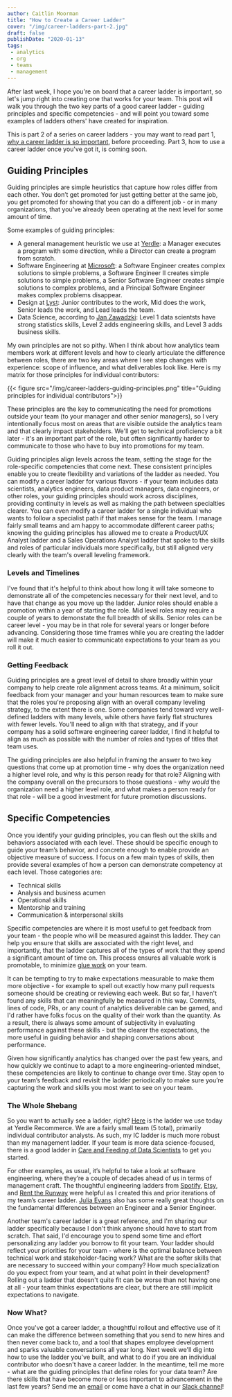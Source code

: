 ```yaml
---
author: Caitlin Moorman
title: "How to Create a Career Ladder"
cover: "/img/career-ladders-part-2.jpg"
draft: false
publishDate: "2020-01-13"
tags:
 - analytics
 - org
 - teams
 - management
---
```


After last week, I hope you're on board that a career ladder is important, so let's jump right into creating one that works for your team. This post will walk you through the two key parts of a good career ladder - guiding principles and specific competencies - and will point you toward some examples of ladders others' have created for inspiration.

This is part 2 of a series on career ladders - you may want to read part 1, [why a career ladder is so important](https://www.locallyoptimistic.com/post/career-ladders-part-1/), before proceeding. Part 3, how to use a career ladder once you've got it, is coming soon.

<!--more-->

## Guiding Principles
Guiding principles are simple heuristics that capture how roles differ from each other. You don’t get promoted for just getting better at the same job, you get promoted for showing that you can do a different job - or in many organizations, that you've already been operating at the next level for some amount of time.

Some examples of guiding principles:
- A general management heuristic we use at [Yerdle](https://www.yerdlerecommerce.com/about-us): a Manager executes a program with some direction, while a Director can create a program from scratch.
- Software Engineering at [Microsoft](https://www.quora.com/What-are-the-differences-between-SDE-SDE-II-and-Senior-SDE-at-Microsoft): a Software Engineer creates complex solutions to simple problems, a Software Engineer II creates simple solutions to simple problems, a Senior Software Engineer creates simple solutions to complex problems, and a Principal Software Engineer makes complex problems disappear.
- Design at [Lyst](https://medium.com/designing-lyst/career-progression-for-product-designers-user-researchers-at-lyst-49c0c6cb9003): Junior contributes to the work, Mid does the work, Senior leads the work, and Lead leads the team.
- Data Science, according to [Jan Zawadzki](https://towardsdatascience.com/becoming-a-level-3-0-data-scientist-52641ff73cb3): Level 1 data scientsts have strong statistics skills, Level 2 adds engineering skills, and Level 3 adds business skills.

My own principles are not so pithy. When I think about how analytics team members work at different levels and how to clearly articulate the difference between roles, there are two key areas where I see step changes with experience: scope of influence, and what deliverables look like. Here is my matrix for those principles for individual contributors:

{{< figure src="/img/career-ladders-guiding-principles.png" title="Guiding principles for individual contributors">}}

These principles are the key to communicating the need for promotions outside your team (to your manager and other senior managers), so I very intentionally focus most on areas that are visible outside the analytics team and that clearly impact stakeholders. We'll get to technical proficiency a bit later - it's an important part of the role, but often significantly harder to communicate to those who have to buy into promotions for my team. 

Guiding principles align levels across the team, setting the stage for the role-specific competencies that come next. These consistent principles enable you to create flexibility and variations of the ladder as needed. You can modify a career ladder for various flavors - if your team includes data scientists, analytics engineers, data product managers, data engineers, or other roles, your guiding principles should work across disciplines, providing continuity in levels as well as making the path between specialties clearer. You can even modify a career ladder for a single individual who wants to follow a specialist path if that makes sense for the team. I manage fairly small teams and am happy to accommodate different career paths; knowing the guiding principles has allowed me to create a Product/UX Analyst ladder and a Sales Operations Analyst ladder that spoke to the skills and roles of particular individuals more specifically, but still aligned very clearly with the team's overall leveling framework.

### Levels and Timelines
I've found that it's helpful to think about how long it will take someone to demonstrate all of the competencies necessary for their next level, and to have that change as you move up the ladder. Junior roles should enable a promotion within a year of starting the role. Mid level roles may require a couple of years to demonstate the full breadth of skills. Senior roles can be career level - you may be in that role for several years or longer before advancing. Considering those time frames while you are creating the ladder will make it much easier to communicate expectations to your team as you roll it out.

### Getting Feedback
Guiding principles are a great level of detail to share broadly within your company to help create role alignment across teams. At a minimum, solicit feedback from your manager and your human resources team to make sure that the roles you're proposing align with an overall company leveling strategy, to the extent there is one. Some companies tend toward very well-defined ladders with many levels, while others have fairly flat structures with fewer levels. You'll need to align with that strategy, and if your company has a solid software engineering career ladder, I find it helpful to align as much as possible with the number of roles and types of titles that team uses.

The guiding principles are also helpful in framing the answer to two key questions that come up at promotion time - why does the organization need a higher level role, and why is this person ready for that role? Aligning with the company overall on the precursors to those questions - why *would* the organization need a higher level role, and what makes a person ready for that role - will be a good investment for future promotion discussions.

## Specific Competencies
Once you identify your guiding principles, you can flesh out the skills and behaviors associated with each level. These should be specific enough to guide your team’s behavior, and concrete enough to enable provide an objective measure of success. I focus on a few main types of skills, then provide several examples of how a person can demonstrate competency at each level. Those categories are:
- Technical skills
- Analysis and business acumen
- Operational skills
- Mentorship and training
- Communication & interpersonal skills

Specific competencies are where it is most useful to get feedback from your team - the people who will be measured against this ladder. They can help you ensure that skills are associated with the right level, and importantly, that the ladder captures all of the types of work that they spend a significant amount of time on. This process ensures all valuable work is promotable, to minimize [glue work](https://www.locallyoptimistic.com/post/glue-work/) on your team.

It can be tempting to try to make expectations measurable to make them more objective - for example to spell out exactly how many pull requests someone should be creating or reviewing each week. But so far, I haven't found any skills that can meaningfully be measured in this way. Commits, lines of code, PRs, or any count of analytics deliverable can be gamed, and I'd rather have folks focus on the quality of their work than the quantity. As a result, there is always some amount of subjectivity in evaluating performance against these skills - but the clearer the expectations, the more useful in guiding behavior and shaping conversations about performance.

Given how significantly analytics has changed over the past few years, and how quickly we continue to adapt to a more engineering-oriented mindset, these competencies are likely to continue to change over time. Stay open to your team’s feedback and revisit the ladder periodically to make sure you’re capturing the work and skills you most want to see on your team.

### The Whole Shebang
So you want to actually see a ladder, right? [Here](https://docs.google.com/spreadsheets/d/18cX6GpWOdcVKrb7Jp0iU3dy3zF6LDOtlIaKHUoZexzM/edit#gid=1231476754) is the ladder we use today at Yerdle Recommerce. We are a fairly small team (5 total), primarily individual contributor analysts. As such, my IC ladder is much more robust than my management ladder. If your team is more data science-focused, there is a good ladder in [Care and Feeding of Data Scientists](https://oreilly-ds-report.s3.amazonaws.com/Care_and_Feeding_of_Data_Scientists.pdf) to get you started.

For other examples, as usual, it’s helpful to take a look at software engineering, where they’re a couple of decades ahead of us in terms of management craft. The thoughtful engineering ladders from [Spotify](https://labs.spotify.com/2016/02/08/technical-career-path/), [Etsy](https://etsy.github.io/Etsy-Engineering-Career-Ladder/competencies.html), and [Rent the Runway](https://docs.google.com/document/d/1SxmQBrDZvj16veuc2OVO0wUX7a7vEKPM-57dNLXhuEk/edit) were helpful as I created this and prior iterations of my team’s career ladder. [Julia Evans](https://jvns.ca/blog/senior-engineer/) also has some really great thoughts on the fundamental differences between an Engineer and a Senior Engineer.

Another team's career ladder is a great reference, and I'm sharing our ladder specifically because I don't think anyone should have to start from scratch. That said, I'd encourage you to spend some time and effort personalizing any ladder you borrow to fit your team. Your ladder should reflect your priorities for your team - where is the optimal balance between technical work and stakeholder-facing work? What are the softer skills that are necessary to succeed within your company? How much specialization do you expect from your team, and at what point in their development? Rolling out a ladder that doesn't quite fit can be worse than not having one at all - your team thinks expectations are clear, but there are still implicit expectations to navigate.

### Now What?
Once you've got a career ladder, a thoughtful rollout and effective use of it can make the difference between something that you send to new hires and then never come back to, and a tool that shapes employee development and sparks valuable conversations all year long. Next week we'll dig into how to use the ladder you've built, and what to do if you are an individual contributor who doesn't have a career ladder. In the meantime, tell me more - what are the guiding principles that define roles for your data team? Are there skills that have become more or less important to advancement in the last few years? Send me an [email](mailto:caitlinmoorman@gmail.com) or come have a chat in our [Slack channel](https://www.locallyoptimistic.com/community/)!
